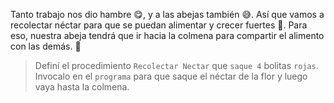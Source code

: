 <gs-attire attire-url="https://raw.githubusercontent.com/MumukiProject/mumuki-guia-gobstones-repeticion-simple-kids/master/assets/attires/config.json"> </gs-attire> <gs-toolbox toolbox-url="https://raw.githubusercontent.com/MumukiProject/mumuki-guia-gobstones-repeticion-simple-kids/master/assets/toolbox_1553708780521.xml"></gs-toolbox>

Tanto trabajo nos dio hambre :yum:, y a las abejas también :sweat_smile:. Así que vamos a recolectar néctar para que se puedan alimentar y crecer fuertes :muscle:. Para eso, nuestra abeja tendrá que ir hacia  la colmena para compartir el alimento con las demás. :fork_and_knife:

> Definí el procedimiento `Recolectar Nectar` que `saque 4` bolitas `rojas`. Invocalo en el `programa` para que saque el néctar de la flor y luego vaya hasta la colmena. 
